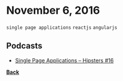 # November 6, 2016

`single page applications` `reactjs` `angularjs`

## Podcasts

- [Single Page Applications – Hipsters #16](http://hipsters.tech/single-page-applications-hipsters-16/)


[__Back__](../README.md#nov)
